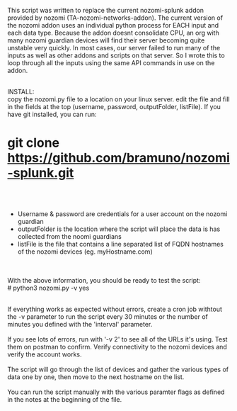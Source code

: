 This script was written to replace the current nozomi-splunk addon provided by nozomi (TA-nozomi-networks-addon).  The current version of the nozomi addon uses an individual python process for EACH input and each data type.   Because the addon doesnt consolidate CPU, an org with many nozomi guardian devices will find their server becoming quite unstable very quickly.  In most cases, our server failed to run many of the inputs as well as other addons and scripts on that server.  So I wrote this to loop through all the inputs using the same API commands in use on the addon.  <br><br>

INSTALL: <br>
copy the nozomi.py file to a location on your linux server.  edit the file and fill in the fields at the top (username, password, outputFolder, listFile).  If you have git installed, you can run: <br>
# git clone https://github.com/bramuno/nozomi-splunk.git
<br><br>
<ul>
  <li>Username & password are credentials for a user account on the nozomi guardian</li>
  <li>outputFolder is the location where the script will place the data is has collected from the noomi guardians</li>
  <li>listFile is the file that contains a line separated list of FQDN hostnames of the nozomi devices (eg.  myHostname.com)</li>
  </ul>
  <br><br>
With the above information, you should be ready to test the script:<br>
# python3 nozomi.py -v yes<br><br>

If everything works as expected without errors, create a cron job withtout the -v parameter to run the script every 30 minutes or the number of minutes you defined with the 'interval' parameter.  <br><br>
If you see lots of errors, run with '-v 2' to see all of the URLs it's using.  Test them on postman to confirm.  Verify connectivity to the nozomi devices and verify the account works.  <br><br>
The script will go through the list of devices and gather the various types of data one by one, then move to the next hostname on the list.   <br><br>
You can run the script manually with the various paramter flags as defined in the notes at the beginning of the file.<br><br>
